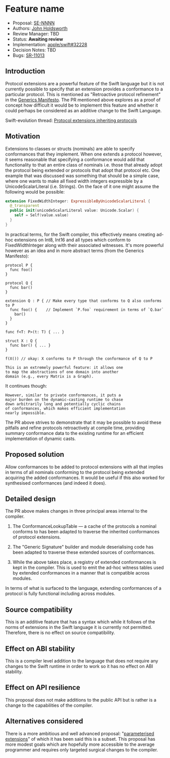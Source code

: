 # Feature name

* Proposal: [SE-NNNN](0000-retroactive-protocol-refinement.md)
* Authors: [John Holdsworth](https://github.com/johnno1962)
* Review Manager: TBD
* Status: **Awaiting review**
* Implementation: [apple/swift#32228](https://github.com/apple/swift/pull/32228)
* Decision Notes: TBD
* Bugs: [SR-11013](https://bugs.swift.org/browse/SR-11013)

## Introduction

Protocol extensions are a powerful feature of the Swift language but it is not currently possible to specify that an extension provides a conformance to a particular protocol. This is mentioned as "Retroactive protocol refinement" in the [Generics Manifesto](https://github.com/apple/swift/blob/master/docs/GenericsManifesto.md#retroactive-protocol-refinement). The PR mentioned above explores as a proof of concept how difficult it would be to implement this feature and whether it could perhaps be considered as an additive change to the Swift Language.

Swift-evolution thread: [Protocol extensions inheriting protocols](https://forums.swift.org/t/protocol-extensions-inheriting-protocols/25491/8)

## Motivation

Extensions to classes or structs (nominals) are able to specify conformances that they implement. When one extends a protocol however, it seems reasonable that specifying a conformance would add that functionality to that an entire class of nominals i.e. those that already adopt the protocol being extended or protocols that adopt that protocol etc. One example that was discussed was something that should be a simple case, where one wants to make all fixed width integers expressible by a UnicodeScalarLiteral (i.e. Strings). On the face of it one might assume the following would be possible:

```Swift
extension FixedWidthInteger: ExpressibleByUnicodeScalarLiteral {
  @_transparent
  public init(unicodeScalarLiteral value: Unicode.Scalar) {
    self = Self(value.value)
  }
}
```
In practical terms, for the Swift compiler, this effectively means creating ad-hoc extensions on Int8, Int16 and all types which conform to FixedWidthInteger along with their associated witnesses. It's more powerful however as an idea and in more abstract terms (from the Generics Manifesto):

```
protocol P {
  func foo()
}

protocol Q {
  func bar()
}

extension Q : P { // Make every type that conforms to Q also conforms to P
  func foo() {    // Implement `P.foo` requirement in terms of `Q.bar`
    bar()
  }
}

func f<T: P>(t: T) { ... }

struct X : Q {
  func bar() { ... }
}

f(X()) // okay: X conforms to P through the conformance of Q to P
```
```
This is an extremely powerful feature: it allows one
to map the abstractions of one domain into another
domain (e.g., every Matrix is a Graph).
```
It continues though:

```
However, similar to private conformances, it puts a
major burden on the dynamic-casting runtime to chase
down arbitrarily long and potentially cyclic chains
of conformances, which makes efficient implementation
nearly impossible.
```
The PR above strives to demonstrate that it may be possible to avoid these pitfalls and refine protocols retroactively at compile time, providing summary conformance data to the existing runtime for an efficient implementation of dynamic casts.

## Proposed solution

Allow conformances to be added to protocol extensions with all that implies in terms of all nominals conforming to the protocol being extended acquiring the added conformances. It would be useful if this also worked for synthesised conformances (and indeed it does).

## Detailed design

The PR above makes changes in three principal areas internal to the compiler.

1)  The ConformanceLookupTable — a cache of the protocols a nominal conforms to has been adapted to traverse the inherited conformances of protocol extensions.

2) The "Generic Signature" builder and module deserialising code has been adapted to traverse these extended sources of conformances.

3) While the above takes place, a registry of extended conformances is kept in the compiler. This is used to emit the ad-hoc witness tables used by extended conformances in a manner that is compatible across modules.

In terms of what is surfaced to the language, extending conformances of a protocol is fully functional including across modules.

## Source compatibility

This is an additive feature that has a syntax which while it follows of the norms of extensions in the Swift language it is currently not permitted. Therefore, there is no effect on source compatibility.

## Effect on ABI stability

This is a compiler level addition to the language that does not require any changes to the Swift runtime in order to work so it has no effect on ABI stability.

## Effect on API resilience

This proposal does not make additions to the public API but is rather is a change to the capabilities of the compiler.

## Alternatives considered

There is a more ambitious and well advanced proposal: "[parameterised extensions](https://github.com/apple/swift/pull/25263)" of which it has been said this is a subset. This proposal has more modest goals which are hopefully more accessible to the average programmer and requires only targeted surgical changes to the compiler.